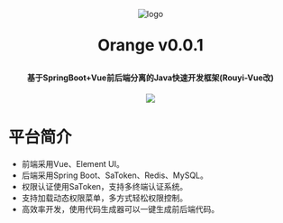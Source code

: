 <p align="center">
    <img alt="logo" src="https://oscimg.oschina.net/oscnet/up-d3d0a9303e11d522a06cd263f3079027715.png">
</p>
<h1 align="center" style="margin: 30px 0 30px; font-weight: bold;">Orange v0.0.1</h1>
<h4 align="center">基于SpringBoot+Vue前后端分离的Java快速开发框架(Rouyi-Vue改)</h4>
<p align="center">
    <a href="https://github.com/cnowse/orange-vue"><img src="https://img.shields.io/github/license/mashape/apistatus.svg"></a>
</p>

# 平台简介

- 前端采用Vue、Element UI。
- 后端采用Spring Boot、SaToken、Redis、MySQL。
- 权限认证使用SaToken，支持多终端认证系统。
- 支持加载动态权限菜单，多方式轻松权限控制。
- 高效率开发，使用代码生成器可以一键生成前后端代码。